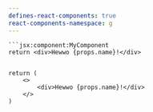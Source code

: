 ```yaml
---
defines-react-components: true
react-components-namespace: g
---
```


```
```jsx:component:MyComponent
return <div>Hewwo {props.name}!</div>
```

```jsx:component:Testin

return ( 
	<>
		<div>Hewwo {props.name}!</div>
	</>
)
```


